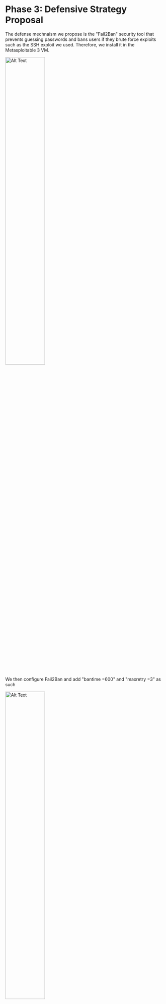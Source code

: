 # Phase 3: Defensive Strategy Proposal

The defense mechnaism we propose is the "Fail2Ban" security tool that prevents guessing passwords and bans users if they brute force exploits such as the SSH exploit we used. Therefore, we install it in the Metasploitable 3 VM.

<img src="https://github.com/user-attachments/assets/09c2c6a4-a05f-42ab-9713-e3f0f8c23e3f" alt="Alt Text" style="width:50%; height:auto;">

We then configure Fail2Ban and add "bantime =600" and "maxretry =3" as such

<img src="https://github.com/user-attachments/assets/469f52fd-bf05-4aef-832b-fbf38c90c13c" alt="Alt Text" style="width:50%; height:auto;">

Now after trying to attack and failing for the fourth time, the attacker's IP is banned for 600 seconds

<img src="https://github.com/user-attachments/assets/78a3d219-6bf5-4d4c-8b6c-dc98623ebd92" alt="Alt Text" style="width:50%; height:auto;">

After this process, we can see the banned IP by writing sudo **"fail2ban-client status ssh"** in the Metasploitable 3 VM

<img src="https://github.com/user-attachments/assets/7e6059e2-7bee-4ac7-8452-cc7faa8a85bb" alt="Alt Text" style="width:50%; height:auto;">

Which proves that the Fail2Ban security tool works to counter the SSH exploit.
